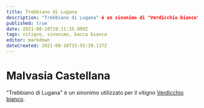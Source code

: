 ```yaml
---
title: Trebbiano di Lugana
description: "Trebbiano di Lugana" è un sinonimo di "Verdicchio bianco".
published: true
date: 2021-08-18T19:11:15.999Z
tags: vitigno, sinonimo, bacca bianca
editor: markdown
dateCreated: 2021-08-18T15:55:39.117Z
---
```


# Malvasia Castellana

"Trebbiano di Lugana" è un sinonimo utilizzato per il vitigno [Verdicchio bianco](/vitigni/bacca-bianca/verdicchio-bianco).